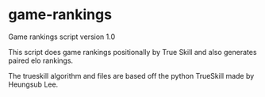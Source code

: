 # game-rankings

Game rankings script version 1.0

This script does game rankings positionally by True Skill and also generates paired elo rankings.

The trueskill algorithm and files are based off the python TrueSkill made by Heungsub Lee.
